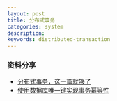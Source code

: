 ```yaml
---
layout: post
title: 分布式事务
categories: system
description: 
keywords: distributed-transaction
---
```


### 资料分享

* [分布式事务，这一篇就够了](https://xiaomi-info.github.io/2020/01/02/distributed-transaction/)
* [使用数据库唯一键实现事务幂等性
](https://www.caosh.me/be-tech/idempotence-using-unique-key/)
